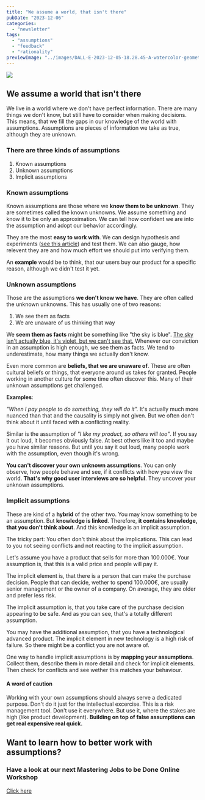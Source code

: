 ```yaml
---
title: "We assume a world, that isn't there"
pubDate: "2023-12-06"
categories:
  - "newsletter"
tags:
  - "assumptions"
  - "feedback"
  - "rationality"
previewImage: "../images/DALL·E-2023-12-05-18.28.45-A-watercolor-geometric-style-illustration-depicting-a-side-view-of-a-pit-filled-with-spikes-covered-by-a-thin-layer-of-paper.-On-top-of-the-paper-th.png"
---
```


![](../images/DALL·E-2023-12-05-18.28.45-A-watercolor-geometric-style-illustration-depicting-a-side-view-of-a-pit-filled-with-spikes-covered-by-a-thin-layer-of-paper.-On-top-of-the-paper-th-1024x585.png)

## We assume a world that isn't there

We live in a world where we don't have perfect information. There are many things we don't know, but still have to consider when making decisions. This means, that we fill the gaps in our knowledge of the world with assumptions. Assumptions are pieces of information we take as true, although they are unknown.

### There are three kinds of assumptions

1. Known assumptions
2. Unknown assumptions
3. Implicit assumptions

### Known assumptions

Known assumptions are those where we **know them to be unknown**. They are sometimes called the known unknowns. We assume something and know it to be only an approximation. We can tell how confident we are into the assumption and adopt our behavior accordingly.

They are the most **easy to work with**. We can design hypothesis and experiments ([see this article](https://utxo.solutions/newsletter/where-to-start-when-your-business-isnt-running/)) and test them. We can also gauge, how relevent they are and how much effort we should put into verifying them.

An **example** would be to think, that our users buy our product for a specific reason, although we didn't test it yet.

### Unknown assumptions

Those are the assumptions **we don't know we have**. They are often called the unknown unknowns. This has usually one of two reasons:

1. We see them as facts
2. We are unaware of us thinking that way

We **seem them as facts** might be something like "the sky is blue". [The sky isn't actually blue, it's violet, but we can't see that.](https://www.forbes.com/sites/briankoberlein/2017/01/11/earths-skies-are-violet-we-just-see-them-as-blue/?utm_source=better-business.beehiiv.com&utm_medium=referral&utm_campaign=we-assume-a-world-that-isn-t-there) Whenever our conviction in an assumption is high enough, we see them as facts. We tend to underestimate, how many things we actually don't know.

Even more common are **beliefs, that we are unaware of**. These are often cultural beliefs or things, that everyone around us takes for granted. People working in another culture for some time often discover this. Many of their unknown assumptions get challenged.

**Examples**:

_"When I pay people to do something, they will do it"._
It's actually much more nuanced than that and the causality is simply not given. But we often don't think about it until faced with a conflicting reality.

Similar is the assumption of _"I like my product, so others will too"_. If you say it out loud, it becomes obviously false. At best others like it too and maybe you have similar reasons. But until you say it out loud, many people work with the assumption, even though it's wrong.

**You can't discover your own unknown assumptions**. You can only observe, how people behave and see, if it conflicts with how you view the world. **That's why good user interviews are so helpful**. They uncover your unknown assumptions.

### Implicit assumptions

These are kind of a **hybrid** of the other two. You may know something to be an assumption. But **knowledge is linked**. Therefore, **it contains knowledge, that you don't think about**. And this knowledge is an implicit assumption.

The tricky part: You often don't think about the implications. This can lead to you not seeing conflicts and not reacting to the implicit assumption.

Let's assume you have a product that sells for more than 100.000€. Your assumption is, that this is a valid price and people will pay it.

The implicit element is, that there is a person that can make the purchase decision. People that can decide, wether to spend 100.000€, are usually senior management or the owner of a company. On average, they are older and prefer less risk.

The implicit assumption is, that you take care of the purchase decision appearing to be safe. And as you can see, that's a totally different assumption.

You may have the additional assumption, that you have a technological advanced product. The implicit element in new technology is a high risk of failure. So there might be a conflict you are not aware of.

One way to handle implicit assumptions is by **mapping your assumptions**. Collect them, describe them in more detail and check for implicit elements. Then check for conflicts and see wether this matches your behaviour.

#### A word of caution

Working with your own assumptions should always serve a dedicated purpose. Don't do it just for the intellectual excercise. This is a risk management tool. Don't use it everywhere. But use it, where the stakes are high (like product development). **Building on top of false assumptions can get real expensive real quick.**

## Want to learn how to better work with assumptions?

### Have a look at our next Mastering Jobs to be Done Online Workshop

[Click here](https://utxo.solutions/services/mastering-jobs-to-be-done-online-workshop/)
